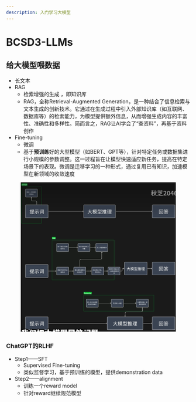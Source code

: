 ```yaml
---
description: 入门学习大模型
---
```


# BCSD3-LLMs

## 给大模型喂数据

* 长文本
* RAG
  * 检索增强的生成 ，即知识库
  * RAG，全称Retrieval-Augmented Generation，是一种结合了信息检索与文本生成的创新技术。它通过在生成过程中引入外部知识库（如互联网、数据库等）的检索能力，为模型提供额外信息，从而增强生成内容的丰富性、准确性和多样性。简而言之，RAG让AI学会了“查资料”，再基于资料创作
* Fine-tuning
  * 微调
  * 基于**预训练**好的大型模型（如BERT、GPT等），针对特定任务或数据集进行小规模的参数调整。这一过程旨在让模型快速适应新任务，提高在特定场景下的表现。微调是迁移学习的一种形式，通过复用已有知识，加速模型在新领域的收敛速度

<figure><img src="../../.gitbook/assets/image (1) (1) (1) (1).png" alt=""><figcaption></figcaption></figure>

### ChatGPT的RLHF

* Step1——SFT
  * Supervised Fine-tuning
  * 类似监督学习，基于预训练的模型，提供demonstration data
* Step2——alignment
  * 训练一个reward model
  * 针对reward继续规范模型


